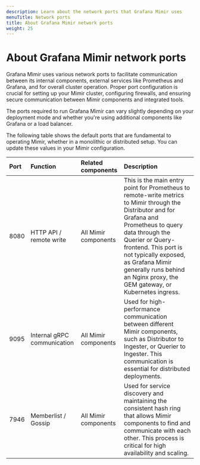 ```yaml
---
description: Learn about the network ports that Grafana Mimir uses
menuTitle: Network ports
title: About Grafana Mimir network ports
weight: 25
---
```


<!-- Note: This topic is mounted in the GEM documentation. Ensure that all updates are also applicable to GEM. -->

# About Grafana Mimir network ports

Grafana Mimir uses various network ports to facilitate communication between its internal components, external services like Prometheus and Grafana, and for overall cluster operation. Proper port configuration is crucial for setting up your Mimir cluster, configuring firewalls, and ensuring secure communication between Mimir components and integrated tools.

The ports required to run Grafana Mimir can vary slightly depending on your deployment mode and whether you're using additional components like Grafana or a load balancer.

The following table shows the default ports that are fundamental to operating Mimir, whether in a monolithic or distributed setup. You can update these values in your Mimir configuration.

| Port | Function                    | Related components   | Description                                                                                                                                                                                                                    |
| :--- | :-------------------------- | :------------------- | :----------------------------------------------------------------------------------------------------------------------------------------------------------------------------------------------------------------------------- |
| 8080 | HTTP API / remote write     | All Mimir components | This is the main entry point for Prometheus to remote-write metrics to Mimir through the Distributor and for Grafana and Prometheus to query data through the Querier or Query-frontend. This port is not typically exposed, as Grafana Mimir generally runs behind an Nginx proxy, the GEM gateway, or Kubernetes ingress. |
| 9095 | Internal gRPC communication | All Mimir components | Used for high-performance communication between different Mimir components, such as Distributor to Ingester, or Querier to Ingester. This communication is essential for distributed deployments.                              |
| 7946 | Memberlist / Gossip         | All Mimir components | Used for service discovery and maintaining the consistent hash ring that allows Mimir components to find and communicate with each other. This process is critical for high availability and scaling.                          |
